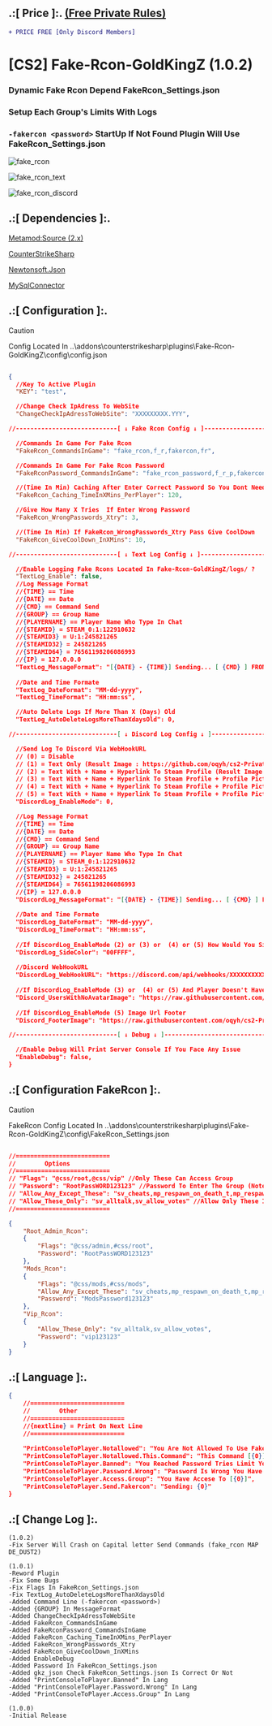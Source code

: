 
## .:[ Price ]:. [(Free Private Rules)](https://github.com/oqyh/cs2-Private-Plugins/blob/11b92dc04067753a390d796dbba39d789f270aab/README.md?plain=1#L27)
```diff
+ PRICE FREE [Only Discord Members] 
```

# [CS2] Fake-Rcon-GoldKingZ (1.0.2)  

### Dynamic Fake Rcon Depend FakeRcon_Settings.json
### Setup Each Group's Limits With Logs
### `-fakercon <password>` StartUp If Not Found Plugin Will Use FakeRcon_Settings.json

![fake_rcon](https://github.com/user-attachments/assets/a89303b9-c9f1-4d1f-ba6b-05f58d971437)

![fake_rcon_text](https://github.com/user-attachments/assets/98ecbf87-fe0f-4584-8033-0d5472fa9125)

![fake_rcon_discord](https://github.com/user-attachments/assets/572f91e6-242a-4601-9113-ec4bf0c63f11)

## .:[ Dependencies ]:.
[Metamod:Source (2.x)](https://www.sourcemm.net/downloads.php/?branch=master)

[CounterStrikeSharp](https://github.com/roflmuffin/CounterStrikeSharp/releases)

[Newtonsoft.Json](https://www.nuget.org/packages/Newtonsoft.Json)

[MySqlConnector](https://www.nuget.org/packages/MySqlConnector)

## .:[ Configuration ]:.

> [!CAUTION]
> Config Located In ..\addons\counterstrikesharp\plugins\Fake-Rcon-GoldKingZ\config\config.json                                         

```json

{
  //Key To Active Plugin
  "KEY": "test",

  //Change Check IpAdress To WebSite
  "ChangeCheckIpAdressToWebSite": "XXXXXXXXX.YYY",

//----------------------------[ ↓ Fake Rcon Config ↓ ]----------------------------

  //Commands In Game For Fake Rcon
  "FakeRcon_CommandsInGame": "fake_rcon,f_r,fakercon,fr",

  //Commands In Game For Fake Rcon Password
  "FakeRconPassword_CommandsInGame": "fake_rcon_password,f_r_p,fakerconpassword,fakerconpass,frp",

  //(Time In Min) Caching After Enter Correct Password So You Dont Need To Write Password Again
  "FakeRcon_Caching_TimeInXMins_PerPlayer": 120,

  //Give How Many X Tries  If Enter Wrong Password
  "FakeRcon_WrongPasswords_Xtry": 3,

  //(Time In Min) If FakeRcon_WrongPasswords_Xtry Pass Give CoolDown
  "FakeRcon_GiveCoolDown_InXMins": 10,

//----------------------------[ ↓ Text Log Config ↓ ]----------------------------

  //Enable Logging Fake Rcons Located In Fake-Rcon-GoldKingZ/logs/ ?
  "TextLog_Enable": false,
  //Log Message Format
  //{TIME} == Time
  //{DATE} == Date
  //{CMD} == Command Send
  //{GROUP} == Group Name
  //{PLAYERNAME} == Player Name Who Type In Chat
  //{STEAMID} = STEAM_0:1:122910632
  //{STEAMID3} = U:1:245821265
  //{STEAMID32} = 245821265
  //{STEAMID64} = 76561198206086993
  //{IP} = 127.0.0.0
  "TextLog_MessageFormat": "[{DATE} - {TIME}] Sending... [ {CMD} ] FROM [ Group: {GROUP} ] {PLAYERNAME} {STEAMID}",
  
  //Date and Time Formate
  "TextLog_DateFormat": "MM-dd-yyyy",
  "TextLog_TimeFormat": "HH:mm:ss",

  //Auto Delete Logs If More Than X (Days) Old
  "TextLog_AutoDeleteLogsMoreThanXdaysOld": 0,

//----------------------------[ ↓ Discord Log Config ↓ ]----------------------------

  //Send Log To Discord Via WebHookURL
  // (0) = Disable
  // (1) = Text Only (Result Image : https://github.com/oqyh/cs2-Private-Plugins/blob/main/cs2-Fake-Rcon-GoldKingZ/Resources/mode1.png?raw=true)
  // (2) = Text With + Name + Hyperlink To Steam Profile (Result Image : https://github.com/oqyh/cs2-Private-Plugins/blob/main/cs2-Fake-Rcon-GoldKingZ/Resources/mode2.png?raw=true)
  // (3) = Text With + Name + Hyperlink To Steam Profile + Profile Picture (Result Image : https://github.com/oqyh/cs2-Private-Plugins/blob/main/cs2-Fake-Rcon-GoldKingZ/Resources/mode3.png?raw=true)
  // (4) = Text With + Name + Hyperlink To Steam Profile + Profile Picture + Saparate Date And Time From Message (Result Image : https://github.com/oqyh/cs2-Private-Plugins/blob/main/cs2-Fake-Rcon-GoldKingZ/Resources/mode4.png?raw=true)
  // (5) = Text With + Name + Hyperlink To Steam Profile + Profile Picture + Saparate Date And Time From Message + Server Ip In Footer (Result Image : https://github.com/oqyh/cs2-Private-Plugins/blob/main/cs2-Fake-Rcon-GoldKingZ/Resources/mode5.png?raw=true)
  "DiscordLog_EnableMode": 0,

  //Log Message Format
  //{TIME} == Time
  //{DATE} == Date
  //{CMD} == Command Send
  //{GROUP} == Group Name
  //{PLAYERNAME} == Player Name Who Type In Chat
  //{STEAMID} = STEAM_0:1:122910632
  //{STEAMID3} = U:1:245821265
  //{STEAMID32} = 245821265
  //{STEAMID64} = 76561198206086993
  //{IP} = 127.0.0.0
  "DiscordLog_MessageFormat": "[{DATE} - {TIME}] Sending... [ {CMD} ] FROM [ Group: {GROUP} ] {PLAYERNAME} {STEAMID}",
  
  //Date and Time Formate
  "DiscordLog_DateFormat": "MM-dd-yyyy",
  "DiscordLog_TimeFormat": "HH:mm:ss",
  
  //If DiscordLog_EnableMode (2) or (3) or  (4) or (5) How Would You Side Color Message To Be Check (https://www.color-hex.com/) For Colors
  "DiscordLog_SideColor": "00FFFF",
  
  //Discord WebHookURL
  "DiscordLog_WebHookURL": "https://discord.com/api/webhooks/XXXXXXXXXXXXXXXXXXXXXXXXXXXXXXXXXXXXXXXXXXXXXXXXXXXXXX",
  
  //If DiscordLog_EnableMode (3) or  (4) or (5) And Player Doesn't Have Profile Picture Which Picture Do You Like To Be Replaced
  "Discord_UsersWithNoAvatarImage": "https://raw.githubusercontent.com/oqyh/cs2-Private-Plugins/refs/heads/main/Resources/noavatar.jpg",
  
  //If DiscordLog_EnableMode (5) Image Url Footer
  "Discord_FooterImage": "https://raw.githubusercontent.com/oqyh/cs2-Private-Plugins/refs/heads/main/Resources/serverip.png",

//----------------------------[ ↓ Debug ↓ ]----------------------------

  //Enable Debug Will Print Server Console If You Face Any Issue
  "EnableDebug": false,
}

```


## .:[ Configuration FakeRcon ]:.

> [!CAUTION]
> FakeRcon Config Located In ..\addons\counterstrikesharp\plugins\Fake-Rcon-GoldKingZ\config\FakeRcon_Settings.json                                         
```json

//==========================
//        Options
//==========================
// "Flags": "@css/root,@css/vip" //Only These Can Access Group
// "Password": "RootPassWORD123123" //Password To Enter The Group (Note: If Using Pass Priority From Top To Bottom)
// "Allow_Any_Except_These": "sv_cheats,mp_respawn_on_death_t,mp_respawn_on_death_ct" //Allow Any Convar Except These In The String 
// "Allow_These_Only": "sv_alltalk,sv_allow_votes" //Allow Only These In The String
//==========================

{
	"Root_Admin_Rcon":
	{
		"Flags": "@css/admin,#css/root",
		"Password": "RootPassWORD123123"
	},
	"Mods_Rcon":
	{
		"Flags": "@css/mods,#css/mods",
		"Allow_Any_Except_These": "sv_cheats,mp_respawn_on_death_t,mp_respawn_on_death_ct",
		"Password": "ModsPassword123123"
	},
	"Vip_Rcon":
	{
		"Allow_These_Only": "sv_alltalk,sv_allow_votes",
		"Password": "vip123123"
	}
}

```

## .:[ Language ]:.
```json
{
	//==========================
	//        Other
	//==========================
	//{nextline} = Print On Next Line
	//==========================
	
	"PrintConsoleToPlayer.Notallowed": "You Are Not Allowed To Use Fake Rcon",
	"PrintConsoleToPlayer.Notallowed.This.Command": "This Command [{0}] is not allowed for you",
	"PrintConsoleToPlayer.Banned": "You Reached Password Tries Limit You On CoolDown For {0}",
	"PrintConsoleToPlayer.Password.Wrong": "Password Is Wrong You Have {0} Tries Left",
	"PrintConsoleToPlayer.Access.Group": "You Have Accese To [{0}]",
	"PrintConsoleToPlayer.Send.Fakercon": "Sending: {0}"
}
```

## .:[ Change Log ]:.
```
(1.0.2)
-Fix Server Will Crash on Capital letter Send Commands (fake_rcon MAP DE_DUST2)

(1.0.1)
-Reword Plugin
-Fix Some Bugs
-Fix Flags In FakeRcon_Settings.json
-Fix TextLog_AutoDeleteLogsMoreThanXdaysOld
-Added Command Line (-fakercon <password>)
-Added {GROUP} In MessageFormat
-Added ChangeCheckIpAdressToWebSite
-Added FakeRcon_CommandsInGame
-Added FakeRconPassword_CommandsInGame
-Added FakeRcon_Caching_TimeInXMins_PerPlayer
-Added FakeRcon_WrongPasswords_Xtry
-Added FakeRcon_GiveCoolDown_InXMins
-Added EnableDebug
-Added Password In FakeRcon_Settings.json  
-Added gkz_json Check FakeRcon_Settings.json Is Correct Or Not
-Added "PrintConsoleToPlayer.Banned" In Lang
-Added "PrintConsoleToPlayer.Password.Wrong" In Lang
-Added "PrintConsoleToPlayer.Access.Group" In Lang

(1.0.0)
-Initial Release
```
